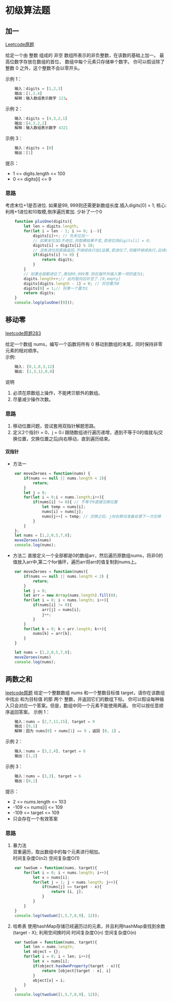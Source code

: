 # 初级算法题
## 加一
[Leetcode原题](https://leetcode-cn.com/leetbook/read/top-interview-questions-easy/x2cv1c/)

给定一个由 整数 组成的 非空 数组所表示的非负整数，在该数的基础上加一。
最高位数字存放在数组的首位， 数组中每个元素只存储单个数字。
你可以假设除了整数 0 之外，这个整数不会以零开头。  

示例 1：
```js
    输入：digits = [1,2,3]
    输出：[1,2,4]
    解释：输入数组表示数字 123。
```
示例 2：  
```js
    输入：digits = [4,3,2,1]
    输出：[4,3,2,2]
    解释：输入数组表示数字 4321
```
示例 3：  
```js
    输入：digits = [0]
    输出：[1]
```
提示：
- 1 <= digits.length <= 100
- 0 <= digits[i] <= 9

### 思路
考虑末位+1是否进位. 如果是99, 999则还需更新数组长度.插入digits[0] = 1;
核心: 利用+1进位和10取模,倒序遍历累加.
少补了一个0
```js
    function plusOne(digits){
        let len = digits.length;
        for(let i = len - 1; i >= 0; i--){
            digits[i]++; // 先末位加一
            // 如果末位加1不进位,则取模结果不变,若进位则digits[i] = 0;
            digits[i] = digits[i] % 10;
            // 没有进位则直接返回,不继续执行加1运算,若进位了,则循环继续执行,后续的数字都会加一,也会判断是否进位
            if(digits[i] != 0) { 
                return digits;
            }
        }
        // 如果全部都进位了,类似99,999等.则在循环外插入第一项的值为1;
        digits.length++;// 此时是向后补空了.[0,empty]
        digits[digits.length - 1] = 0; // 将空置为0
        digits[0] = 1;// 将第一个置为1
        return digits;
    }
    console.log(plusOne([9]));
```


## 移动零

[leetcode原题283](https://leetcode-cn.com/problems/move-zeroes/)

给定一个数组 nums，编写一个函数将所有 0 移动到数组的末尾，同时保持非零元素的相对顺序。  
示例:
```js
    输入: [0,1,0,3,12]
    输出: [1,3,12,0,0]
```
说明  
1. 必须在原数组上操作，不能拷贝额外的数组。
2. 尽量减少操作次数。

### 思路
1. 移动位置问题，尝试套用双指针解题思路。
2. 定义2个指针i = 0、j = 0.i 跟随数组进行遍历递增，遇到不等于0的值就与j交换位置，交换位置之后j向右移动，直到遍历结束。
#### 双指针

- 方法一
```js
    var moveZeroes = function(nums) {
        if(nums == null || nums.length < 2){
            return;
        }
        let j = 0;
        for(let i = 0;i < nums.length;i++){
            if(nums[i] != 0){ // 不等于0直接交换位置
                let temp = nums[i];
                nums[i] = nums[j];
                nums[j++] = temp; // 交换之后，j向右移动准备处理下一次交换
            }
        }
    };
    let nums = [1,2,0,5,7,0];
    moveZeroes(nums)
    console.log(nums); 
```
- 方法二
直接定义一个全部都是0的数组arr，然后遍历原数组nums，将非0的值放入arr中,第二个for循环，遍历arr将arr的值复制到nums上。
```js
    var moveZeroes = function(nums){
        if(nums == null || nums.length < 2) {
            return;
        }
        let j = 0;
        let arr = new Array(nums.length).fill(0);
        for(let i = 0; i < nums.length; i++){
            if(nums[i] != 0){
                arr[j] = nums[i];
                j++;
            }
        }
        for(let k = 0; k < arr.length; k++){
            nums[k] = arr[k];
        }
    }

    let nums = [1,2,0,5,7,0];
    moveZeroes(nums)
    console.log(nums); 
```

## 两数之和
[leetcode原题](https://leetcode-cn.com/leetbook/read/top-interview-questions-easy/x2jrse/)
给定一个整数数组 nums 和一个整数目标值 target，请你在该数组中找出 和为目标值 的那 两个 整数，并返回它们的数组下标。
你可以假设每种输入只会对应一个答案。但是，数组中同一个元素不能使用两遍。
你可以按任意顺序返回答案。
示例 1：
```js
    输入：nums = [2,7,11,15], target = 9
    输出：[0,1]
    解释：因为 nums[0] + nums[1] == 9 ，返回 [0, 1] 。
```
示例 2：
```js
    输入：nums = [3,2,4], target = 6
    输出：[1,2]
```
示例 3：
```js
    输入：nums = [3,3], target = 6
    输出：[0,1]
```
提示：  
- 2 <= nums.length <= 103
- -109 <= nums[i] <= 109
- -109 <= target <= 109
- 只会存在一个有效答案
### 思路
1. 暴力法  
双重遍历，取出数组中的每个元素进行相加。  
时间复杂度O(n2)
空间复杂度O(1)
```js
    var twoSum = function(nums, target){
        for(let i = 0; i < nums.length; i++){
            let x = nums[i];
            for(let j = 1; j < nums.length; j++){
                if(nums[j] == target - x){
                    return [i, j];
                }
            }
        }
    }
    console.log(twoSum([1,5,7,8,9], 12));
```
2. 哈希表
使用hashMap存储已经遍历过的元素，并且利用hashMap查找到余数(target - X);
利用空间换时间
时间复杂度O(n)
空间复杂度O(n)
```js
    var twoSum = function(nums, target){
        let len = nums.length;
        let object = {};
        for(let i = 0; i < len; i++){
            let x = nums[i];
            if(object.hasOwnProperty(target - x)){
                return [object[target - x], i]
            }
            object[x] = i;
        }
    }
    console.log(twoSum([1,5,7,8,9], 12));
```

